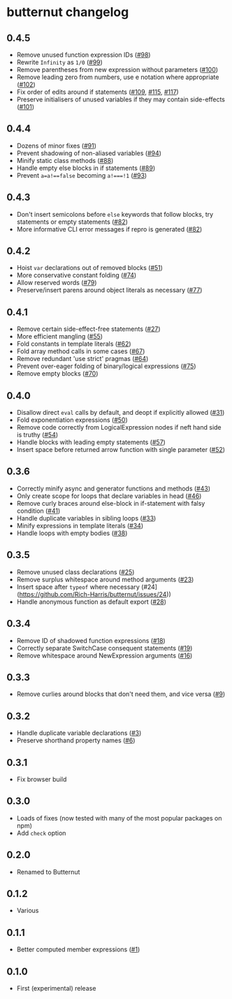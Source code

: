 # butternut changelog

## 0.4.5

* Remove unused function expression IDs ([#98](https://github.com/Rich-Harris/butternut/pull/98))
* Rewrite `Infinity` as `1/0` ([#99](https://github.com/Rich-Harris/butternut/pull/99))
* Remove parentheses from new expression without parameters ([#100](https://github.com/Rich-Harris/butternut/pull/100))
* Remove leading zero from numbers, use e notation where appropriate ([#102](https://github.com/Rich-Harris/butternut/pull/102))
* Fix order of edits around if statements ([#109](https://github.com/Rich-Harris/butternut/issues/109), [#115](https://github.com/Rich-Harris/butternut/issues/115), [#117](https://github.com/Rich-Harris/butternut/issues/117))
* Preserve initialisers of unused variables if they may contain side-effects ([#101](https://github.com/Rich-Harris/butternut/issues/101))

## 0.4.4

* Dozens of minor fixes ([#91](https://github.com/Rich-Harris/butternut/pull/91))
* Prevent shadowing of non-aliased variables ([#94](https://github.com/Rich-Harris/butternut/issues/94))
* Minify static class methods ([#88](https://github.com/Rich-Harris/butternut/pull/88))
* Handle empty else blocks in if statements ([#89](https://github.com/Rich-Harris/butternut/issues/89))
* Prevent `a=a!==false` becoming `a!===!1` ([#93](https://github.com/Rich-Harris/butternut/pull/93))

## 0.4.3

* Don't insert semicolons before `else` keywords that follow blocks, try statements or empty statements ([#82](https://github.com/Rich-Harris/butternut/issues/82))
* More informative CLI error messages if repro is generated ([#82](https://github.com/Rich-Harris/butternut/issues/82))

## 0.4.2

* Hoist `var` declarations out of removed blocks ([#51](https://github.com/Rich-Harris/butternut/issues/51))
* More conservative constant folding ([#74](https://github.com/Rich-Harris/butternut/issues/74))
* Allow reserved words ([#79](https://github.com/Rich-Harris/butternut/issues/79))
* Preserve/insert parens around object literals as necessary ([#77](https://github.com/Rich-Harris/butternut/issues/77))

## 0.4.1

* Remove certain side-effect-free statements ([#27](https://github.com/Rich-Harris/butternut/issues/27))
* More efficient mangling ([#55](https://github.com/Rich-Harris/butternut/issues/55))
* Fold constants in template literals ([#62](https://github.com/Rich-Harris/butternut/issues/62))
* Fold array method calls in some cases ([#67](https://github.com/Rich-Harris/butternut/pull/67))
* Remove redundant 'use strict' pragmas ([#64](https://github.com/Rich-Harris/butternut/issues/64))
* Prevent over-eager folding of binary/logical expressions ([#75](https://github.com/Rich-Harris/butternut/issues/75))
* Remove empty blocks ([#70](https://github.com/Rich-Harris/butternut/issues/70))

## 0.4.0

* Disallow direct `eval` calls by default, and deopt if explicitly allowed ([#31](https://github.com/Rich-Harris/butternut/issues/31))
* Fold exponentiation expressions ([#50](https://github.com/Rich-Harris/butternut/pull/50))
* Remove code correctly from LogicalExpression nodes if neft hand side is truthy ([#54](https://github.com/Rich-Harris/butternut/issues/54))
* Handle blocks with leading empty statements ([#57](https://github.com/Rich-Harris/butternut/issues/57))
* Insert space before returned arrow function with single parameter ([#52](https://github.com/Rich-Harris/butternut/issues/52))

## 0.3.6

* Correctly minify async and generator functions and methods ([#43](https://github.com/Rich-Harris/butternut/issues/43))
* Only create scope for loops that declare variables in head ([#46](https://github.com/Rich-Harris/butternut/issues/46))
* Remove curly braces around else-block in if-statement with falsy condition ([#41](https://github.com/Rich-Harris/butternut/issues/41))
* Handle duplicate variables in sibling loops ([#33](https://github.com/Rich-Harris/butternut/issues/33))
* Minify expressions in template literals ([#34](https://github.com/Rich-Harris/butternut/issues/34))
* Handle loops with empty bodies ([#38](https://github.com/Rich-Harris/butternut/issues/38))

## 0.3.5

* Remove unused class declarations ([#25](https://github.com/Rich-Harris/butternut/pull/25))
* Remove surplus whitespace around method arguments ([#23](https://github.com/Rich-Harris/butternut/issues/23))
* Insert space after `typeof` where necessary (#24](https://github.com/Rich-Harris/butternut/issues/24))
* Handle anonymous function as default export ([#28](https://github.com/Rich-Harris/butternut/issues/28))

## 0.3.4

* Remove ID of shadowed function expressions ([#18](https://github.com/Rich-Harris/butternut/issues/18))
* Correctly separate SwitchCase consequent statements ([#19](https://github.com/Rich-Harris/butternut/issues/19))
* Remove whitespace around NewExpression arguments ([#16](https://github.com/Rich-Harris/butternut/issues/16))

## 0.3.3

* Remove curlies around blocks that don't need them, and vice versa ([#9](https://github.com/Rich-Harris/butternut/issues/9))

## 0.3.2

* Handle duplicate variable declarations ([#3](https://github.com/Rich-Harris/butternut/issues/3))
* Preserve shorthand property names ([#6](https://github.com/Rich-Harris/butternut/issues/6))

## 0.3.1

* Fix browser build

## 0.3.0

* Loads of fixes (now tested with many of the most popular packages on npm)
* Add `check` option

## 0.2.0

* Renamed to Butternut

## 0.1.2

* Various

## 0.1.1

* Better computed member expressions ([#1](https://github.com/Rich-Harris/butternut/issues/1))

## 0.1.0

* First (experimental) release
